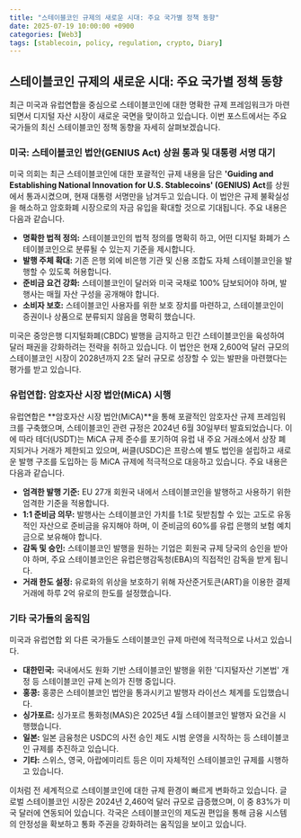 ```yaml
---
title: "스테이블코인 규제의 새로운 시대: 주요 국가별 정책 동향"
date: 2025-07-19 10:00:00 +0900
categories: [Web3]
tags: [stablecoin, policy, regulation, crypto, Diary]
---
```


## 스테이블코인 규제의 새로운 시대: 주요 국가별 정책 동향

최근 미국과 유럽연합을 중심으로 스테이블코인에 대한 명확한 규제 프레임워크가 마련되면서 디지털 자산 시장이 새로운 국면을 맞이하고 있습니다. 이번 포스트에서는 주요 국가들의 최신 스테이블코인 정책 동향을 자세히 살펴보겠습니다.

### **미국: 스테이블코인 법안(GENIUS Act) 상원 통과 및 대통령 서명 대기**

미국 의회는 최근 스테이블코인에 대한 포괄적인 규제 내용을 담은 **'Guiding and Establishing National Innovation for U.S. Stablecoins' (GENIUS) Act**를 상원에서 통과시켰으며, 현재 대통령 서명만을 남겨두고 있습니다. 이 법안은 규제 불확실성을 해소하고 암호화폐 시장으로의 자금 유입을 확대할 것으로 기대됩니다. 주요 내용은 다음과 같습니다.

- **명확한 법적 정의:** 스테이블코인의 법적 정의를 명확히 하고, 어떤 디지털 화폐가 스테이블코인으로 분류될 수 있는지 기준을 제시합니다.
- **발행 주체 확대:** 기존 은행 외에 비은행 기관 및 신용 조합도 자체 스테이블코인을 발행할 수 있도록 허용합니다.
- **준비금 요건 강화:** 스테이블코인이 달러와 미국 국채로 100% 담보되어야 하며, 발행사는 매월 자산 구성을 공개해야 합니다.
- **소비자 보호:** 스테이블코인 사용자를 위한 보호 장치를 마련하고, 스테이블코인이 증권이나 상품으로 분류되지 않음을 명확히 했습니다.

미국은 중앙은행 디지털화폐(CBDC) 발행을 금지하고 민간 스테이블코인을 육성하여 달러 패권을 강화하려는 전략을 취하고 있습니다. 이 법안은 현재 2,600억 달러 규모의 스테이블코인 시장이 2028년까지 2조 달러 규모로 성장할 수 있는 발판을 마련했다는 평가를 받고 있습니다.

### **유럽연합: 암호자산 시장 법안(MiCA) 시행**

유럽연합은 **암호자산 시장 법안(MiCA)**을 통해 포괄적인 암호자산 규제 프레임워크를 구축했으며, 스테이블코인 관련 규정은 2024년 6월 30일부터 발효되었습니다. 이에 따라 테더(USDT)는 MiCA 규제 준수를 포기하여 유럽 내 주요 거래소에서 상장 폐지되거나 거래가 제한되고 있으며, 써클(USDC)은 프랑스에 별도 법인을 설립하고 새로운 발행 구조를 도입하는 등 MiCA 규제에 적극적으로 대응하고 있습니다. 주요 내용은 다음과 같습니다.

- **엄격한 발행 기준:** EU 27개 회원국 내에서 스테이블코인을 발행하고 사용하기 위한 엄격한 기준을 적용합니다.
- **1:1 준비금 의무:** 발행사는 스테이블코인 가치를 1:1로 뒷받침할 수 있는 고도로 유동적인 자산으로 준비금을 유지해야 하며, 이 준비금의 60%를 유럽 은행의 보험 예치금으로 보유해야 합니다.
- **감독 및 승인:** 스테이블코인 발행을 원하는 기업은 회원국 규제 당국의 승인을 받아야 하며, 주요 스테이블코인은 유럽은행감독청(EBA)의 직접적인 감독을 받게 됩니다.
- **거래 한도 설정:** 유로화의 위상을 보호하기 위해 자산준거토큰(ART)을 이용한 결제 거래에 하루 2억 유로의 한도를 설정했습니다.

### **기타 국가들의 움직임**

미국과 유럽연합 외 다른 국가들도 스테이블코인 규제 마련에 적극적으로 나서고 있습니다.

-   **대한민국:** 국내에서도 원화 기반 스테이블코인 발행을 위한 '디지털자산 기본법' 개정 등 스테이블코인 규제 논의가 진행 중입니다.
-   **홍콩:** 홍콩은 스테이블코인 법안을 통과시키고 발행자 라이선스 체계를 도입했습니다.
-   **싱가포르:** 싱가포르 통화청(MAS)은 2025년 4월 스테이블코인 발행자 요건을 시행했습니다.
-   **일본:** 일본 금융청은 USDC의 사전 승인 제도 시범 운영을 시작하는 등 스테이블코인 규제를 추진하고 있습니다.
-   **기타:** 스위스, 영국, 아랍에미리트 등은 이미 자체적인 스테이블코인 규제를 시행하고 있습니다.

이처럼 전 세계적으로 스테이블코인에 대한 규제 환경이 빠르게 변화하고 있습니다. 글로벌 스테이블코인 시장은 2024년 2,460억 달러 규모로 급증했으며, 이 중 83%가 미국 달러에 연동되어 있습니다. 각국은 스테이블코인의 제도권 편입을 통해 금융 시스템의 안정성을 확보하고 통화 주권을 강화하려는 움직임을 보이고 있습니다.
